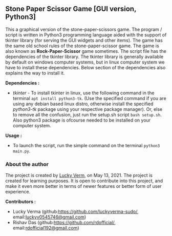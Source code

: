 ## Stone Paper Scissor Game [GUI version, Python3]

This a graphical version of the stone-paper-scissors game. The program / script is written in Python3 programming language aided with the support of tkinter library (for serving the GUI widgets and other items). The game has the same old school rules of the stone-paper-scissor game. The game is also known as __Rock-Paper-Scissor__ game sometimes. The script file has the dependencies of the tkinter library. The tkinter library is generally available by default on windows computer systems, but in linux computer system we have to install these dependencies. Below section of the dependencies also explains the way to install it.

__Dependencies :__
* _tkinter_ - To install tkinter in linux, use the following command in the terminal ```apt install python3-tk```. (Use the specified command if you are using any debian based linux distro, otherwise install the specified _python3-tk_ package using your respective package manager). Or, else to remove all the confusion, just run the setup.sh script ```bash setup.sh```.
Also python3 package is ofcourse needed to be installed on your computer system.

__Usage :__
* To launch the script, run the simple command on the terminal ```python3 main.py```.

### About the author

The project is created by [Lucky Verm](https://github.com/luckyverma-sudo/), on May 13, 2021. The project is created for learning purposes. It is open to contribute into this project, and make it even more better in terms of newer features or better form of user experience.

__Contributors :__
* Lucky Verma (github:https://github.com/luckyverma-sudo/, email:luckyv0545746@gmail.com)
* Rishav Das (github:https://github.com/rdofficial/, email:rdofficial192@gmail.com)
